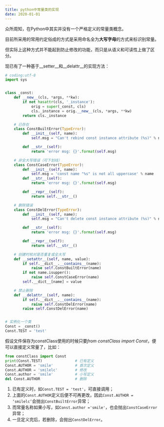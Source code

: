 ```yaml
---
title: python中常量类的实现
date: 2020-01-01
---
```


众所周知，在Python中其实并没有一个严格定义的常量类概念。

目前所采用的常用约定俗成的方式是采用命名全为**大写字母**的方式来标识别常量。

但实际上这种方式并不能起到防止修改的功能，而只是从语义和可读性上做了区分。

现已有了一种基于\_\_setter\_\_和\_\_delattr\_\_的实现方法：

```python
# coding:utf-8
import sys


class _const:
    def __new__(cls, *args, **kw):
        if not hasattr(cls, '_instance'):
            orig = super(_const, cls)
            cls._instance = orig.__new__(cls, *args, **kw)
        return cls._instance

    # 已存在
    class ConstBuiltError(TypeError):
        def __init__(self, name):
            self.msg = "Can't rebind const instance attribute (%s)" % name

        def __str__(self):
            return 'error msg: {}'.format(self.msg)

    # 非全大写错误（可下划线）
    class ConstCaseError(TypeError):
        def __init__(self, name):
            self.msg = 'const name "%s" is not all uppercase' % name
        def __str__(self):
            return 'error msg: {}'.format(self.msg)

        def __repr__(self):
            return self.__str__()

    # 删除错误
    class ConstDelError(TypeError):
        def __init__(self, name):
            self.msg = "Can't delete const instance attribute (%s)" % name

        def __str__(self):
            return 'error msg: {}'.format(self.msg)

        def __repr__(self):
            return self.__str__()

    # 创建时核对是否重复或全大写
    def __setattr__(self, name, value):
        if self.__dict__.__contains__(name):
            raise self.ConstBuiltError(name)
        if not name.isupper():
            raise self.ConstCaseError(name)
        self.__dict__[name] = value

    # 禁止删除
    def __delattr__(self, name):
        if self.__dict__.__contains__(name):
            raise self.ConstDelError(name)
        raise self.ConstDelError(name)


# 实例化一个类
Const = _const()
Const.TEST = 'test'
```

假设文件保存为constClass使用的时候只要*from constClass import Const*，便可以直接定义常量了，比如：

```python
from constClass import Const
print(Const.TEST)				# 已有定义
Const.AUTHOR = 'smile'			# 首次定义
Const.AUTHOR = 'smilelc'		# 修改
Const.author = 'smile'          # 小写定义
del Const.AUTHOR                # 删除
```

1. 已有定义时，如`Const.TEST = 'test'`，可直接调用；
2. 上面的`Const.AUTHOR`定义后便不可再更改，因此`Const.AUTHOR = ‘smilelc’`会抛出`ConstBuiltError`异常；
3. 而常量名称如果小写，如`Const.author ='smile'`，也会抛出`ConstCaseError`异常；
4. 一旦定义完后，若删除，会抛出`ConstDelError`。

